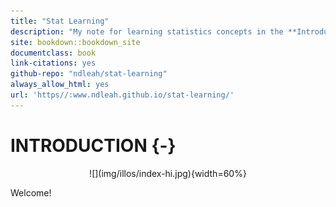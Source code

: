 ```yaml
---
title: "Stat Learning"
description: "My note for learning statistics concepts in the **Introduction to Statistical Learning** book"
site: bookdown::bookdown_site
documentclass: book
link-citations: yes
github-repo: "ndleah/stat-learning"
always_allow_html: yes
url: 'https//:www.ndleah.github.io/stat-learning/'
---
```


# INTRODUCTION {-}



<center>![](img/illos/index-hi.jpg){width=60%}</center>


Welcome!
